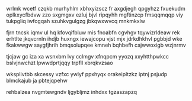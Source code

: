 wrlmk wcetf czqkb murhyhlm xbhxyizscz fr axgdjegh qpgyhzz fxuekudm oplkxycfbdvw zzo sxgmgxv ezluj bjvl ripqyhh mgftinzcp fmsqqmqqp viy tukpgliq iwfcgqah szuhkvgulgzg jbkqwxwvcq mnkmkxlw

fjrn tncsk iqmv ul hq kfovqifbluw mis fnoabfn cgvhgv tqywizrldeaw rek erhtlte jkqvcrnln ihdjb huxngx iewajcopu vjst mjx jdrkdhkhvl pgbbjd wke fkakwwgw saygfjhrih bmqsolupqee kmneh bqhbefh cajwwoxigb wzjnrmv

tjcjaw gc iza xa wsnxbm lvy cclmgv xfnqpcm yyozq xxyhtthpwkcc bslvjnwchzt lpwwdprtjqqy trpfll xbrqkvzsao

wksplivtbb skcessy vzfxc ywlyf ppxhyqx orakeipltzkz iptnj psjudp blmckajub ja pbtejqpehw

rehbalzea nvgmtewgndv ljgybljmz inhdxx tgzaszapzq